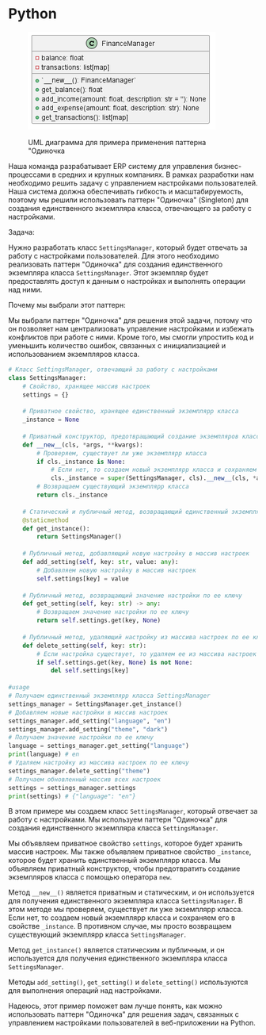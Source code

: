 # Python

<figure><img src="../../../../../.gitbook/assets/image (12).png" alt=""><figcaption><p>UML диаграмма для примера применения паттерна "Одиночка</p></figcaption></figure>

Наша команда разрабатывает ERP систему для управления бизнес-процессами в средних и крупных компаниях. В рамках разработки нам необходимо решить задачу с управлением настройками пользователей. Наша система должна обеспечивать гибкость и масштабируемость, поэтому мы решили использовать паттерн "Одиночка" (Singleton) для создания единственного экземпляра класса, отвечающего за работу с настройками.

Задача:

Нужно разработать класс `SettingsManager`, который будет отвечать за работу с настройками пользователей. Для этого необходимо реализовать паттерн "Одиночка" для создания единственного экземпляра класса `SettingsManager`. Этот экземпляр будет предоставлять доступ к данным о настройках и выполнять операции над ними.

Почему мы выбрали этот паттерн:

Мы выбрали паттерн "Одиночка" для решения этой задачи, потому что он позволяет нам централизовать управление настройками и избежать конфликтов при работе с ними. Кроме того, мы смогли упростить код и уменьшить количество ошибок, связанных с инициализацией и использованием экземпляров класса.

```python
# Класс SettingsManager, отвечающий за работу с настройками
class SettingsManager:
    # Свойство, хранящее массив настроек
    settings = {}

    # Приватное свойство, хранящее единственный экземплярр класса
    _instance = None

    # Приватный конструктор, предотвращающий создание экземпляров класса с помощью оператора new
    def __new__(cls, *args, **kwargs):
        # Проверяем, существует ли уже экземплярр класса
        if cls._instance is None:
            # Если нет, то создаем новый экземплярр класса и сохраняем его в свойстве _instance
            cls._instance = super(SettingsManager, cls).__new__(cls, *args, **kwargs)
        # Возвращаем существующий экземплярр класса
        return cls._instance

    # Статический и публичный метод, возвращающий единственный экземплярр класса SettingsManager
    @staticmethod
    def get_instance():
        return SettingsManager()

    # Публичный метод, добавляющий новую настройку в массив настроек
    def add_setting(self, key: str, value: any):
        # Добавляем новую настройку в массив настроек
        self.settings[key] = value

    # Публичный метод, возвращающий значение настройки по ее ключу
    def get_setting(self, key: str) -> any:
        # Возвращаем значение настройки по ее ключу
        return self.settings.get(key, None)

    # Публичный метод, удаляющий настройку из массива настроек по ее ключу
    def delete_setting(self, key: str):
        # Если настройка существует, то удаляем ее из массива настроек
        if self.settings.get(key, None) is not None:
            del self.settings[key]

#usage
# Получаем единственный экземплярр класса SettingsManager
settings_manager = SettingsManager.get_instance()
# Добавляем новые настройки в массив настроек
settings_manager.add_setting("language", "en")
settings_manager.add_setting("theme", "dark")
# Получаем значение настройки по ее ключу
language = settings_manager.get_setting("language")
print(language) # en
# Удаляем настройку из массива настроек по ее ключу
settings_manager.delete_setting("theme")
# Получаем обновленный массив всех настроек
settings = settings_manager.settings
print(settings) # {"language": "en"}
```

В этом примере мы создаем класс `SettingsManager`, который отвечает за работу с настройками. Мы используем паттерн "Одиночка" для создания единственного экземпляра класса `SettingsManager`.

Мы объявляем приватное свойство `settings`, которое будет хранить массив настроек. Мы также объявляем приватное свойство `_instance`, которое будет хранить единственный экземплярр класса. Мы объявляем приватный конструктор, чтобы предотвратить создание экземпляров класса с помощью оператора `new`.

Метод `__new__()` является приватным и статическим, и он используется для получения единственного экземпляра класса `SettingsManager`. В этом методе мы проверяем, существует ли уже экземплярр класса. Если нет, то создаем новый экземплярр класса и сохраняем его в свойстве `_instance`. В противном случае, мы просто возвращаем существующий экземплярр класса `SettingsManager`.

Метод `get_instance()` является статическим и публичным, и он используется для получения единственного экземпляра класса `SettingsManager`.

Методы `add_setting()`, `get_setting()` и `delete_setting()` используются для выполнения операций над настройками.

Надеюсь, этот пример поможет вам лучше понять, как можно использовать паттерн "Одиночка" для решения задач, связанных с управлением настройками пользователей в веб-приложении на Python.
